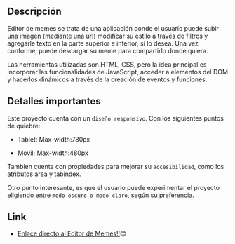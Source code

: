 
## Descripción

Editor de memes se trata de una aplicación donde el usuario puede subir una imagen (mediante una url) modificar su estilo a través de filtros y agregarle texto en la parte superior e inferior, si lo desea. Una vez conforme, puede descargar su meme para compartirlo donde quiera.

Las herramientas utilizadas son HTML, CSS, pero la idea principal es incorporar las funcionalidades de JavaScript, acceder a elementos del DOM y hacerlos dinámicos a través de la creación de eventos y funciones. 

## Detalles importantes

Este proyecto cuenta con un `diseño responsivo`. Con los siguientes puntos de quiebre:

- Tablet: Max-width:780px

- Movil: Max-width:480px

También cuenta con propiedades para mejorar su `accesibilidad`, como los atributos area y tabindex. 

Otro punto interesante, es que el usuario puede experimentar el proyecto eligiendo entre `modo oscuro o modo claro`, según su preferencia.

## Link

- [Enlace directo al Editor de Memes!!](https://silvana-lima.github.io/proyecto-editor-de-memes/)😊
